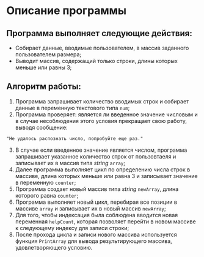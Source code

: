 # Описание программы

## Программа выполняет следующие действия:

* Собирает данные, вводимые пользователем, в массив заданного пользователем размера;
* Выводит массив, содержащий только строки, длины которых меньше или равны 3;

## Алгоритм работы:

1. Программа запрашивает количество вводимых строк и собирает данные в переменную текстового типа `num`;
2. Программа проверяет: является ли введенное значение числовым и в случае несоблюдения этого условия прекращает свою работу, выводя сообщение:

``` 
"Не удалось распознать число, попробуйте еще раз." 
```
3. В случае если введенное значение является числом, программа запрашивает указанное количество строк от пользовтаеля и записывает их в массив типа *string* `array`;
4. Далее программа выполняет цикл по определению числа строк в массиве, длина которых меньше или равна 3 и записывает значение в переменную `counter`;
5. Программа создает новый массив типа *string* `newArray`, длина которого равна `counter`;
6. Программа выполняет новый цикл, перебирая все позиции в массиве `array` и записывает их в новый массив `newArray`;
7. Для того, чтобы индексация была соблюдена вводится новая переменная `helpCount`, которая позволяет перейти в новом массиве к следующему индексу для записи строки;
8. После прохода цикла и записи нового массива используется функция `PrintArray` для вывода результирующего массива, удовлетворяющего условию.